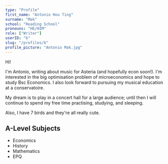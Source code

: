 ```yaml
---
type: "Profile"
first_name: "Antonio Hou Ting"
surname: "Mak"
school: "Reading School"
pronouns: "HE/HIM"
role: ["Writer"]
userID: "b"
slug: "/profiles/b"
profile_picture: "Antonio Mak.jpg"
---
```


Hi! 

I'm Antonio, writing about music for Asteria (and hopefully econ soon!). I'm interested in the big optimisation problem of microeconomics and hope to study Bsc Economics. I also look forward to pursuing my musical education at a conservatoire. 

My dream is to play in a concert hall for a large audience; until then I will continue to spend my free time practising, studying, and sleeping. 

Also, I have 7 birds and they're all really cute.

## A-Level Subjects

- Economics
- History
- Mathematics
- EPQ
    